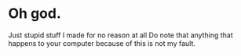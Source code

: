 # Oh god.

Just stupid stuff I made for no reason at all
Do note that anything that happens to your computer because of this is not my fault.
